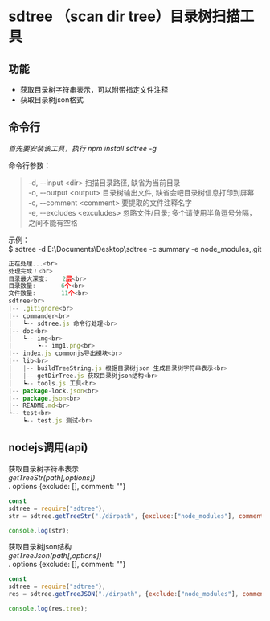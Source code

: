 # sdtree （scan dir tree）目录树扫描工具

## 功能
* 获取目录树字符串表示，可以附带指定文件注释
* 获取目录树json格式

## 命令行

*首先要安装该工具，执行 npm install sdtree -g*

命令行参数：
>-d, --input    \<dir>        扫描目录路径, 缺省为当前目录<br>
>-o, --output   \<output>     目录树输出文件, 缺省会吧目录树信息打印到屏幕<br>
>-c, --comment  \<comment>    要提取的文件注释名字<br>
>-e, --excludes \<exculudes>  忽略文件/目录; 多个请使用半角逗号分隔，之间不能有空格

示例：<br>
$ sdtree -d E:\Documents\Desktop\sdtree -c summary -e node_modules,.git
```js
正在处理...<br>
处理完成！<br>
目录最大深度:    2层<br>
目录数量:       6个<br>
文件数量:       11个<br>
sdtree<br>
|-- .gitignore<br>
|-- commander<br>
|   ┕-- sdtree.js 命令行处理<br>
|-- doc<br>
|   ┕-- img<br>
|       ┕-- img1.png<br>
|-- index.js commonjs导出模块<br>
|-- lib<br>
|   |-- buildTreeString.js 根据目录树json 生成目录树字符串表示<br>
|   |-- getDirTree.js 获取目录树json结构<br>
|   ┕-- tools.js 工具<br>
|-- package-lock.json<br>
|-- package.json<br>
|-- README.md<br>
┕-- test<br>
    ┕-- test.js 测试<br>
```
## nodejs调用(api)

获取目录树字符串表示<br>
*getTreeStr(path[,options])*<br>
. options {exclude: [], comment: ""}
```js
const
sdtree = require("sdtree"),
str = sdtree.getTreeStr("./dirpath", {exclude:["node_modules"], comment: "summary"});

console.log(str); 
```

获取目录树json结构<br>
*getTreeJson(path[,options])*<br>
. options {exclude: [], comment: ""}
```js
const 
sdtree = require("sdtree"),
res = sdtree.getTreeJSON("./dirpath", {exclude:["node_modules"], comment: "summary"});

console.log(res.tree);
```

>>